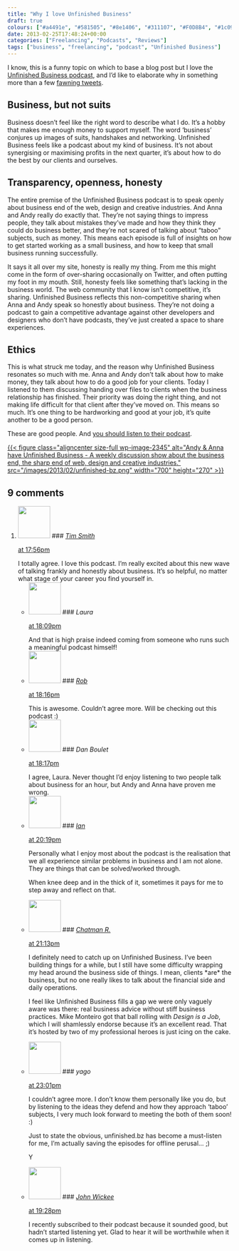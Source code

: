 ```yaml
---
title: "Why I love Unfinished Business"
draft: true
colours: ["#a4491e", "#581505", "#8e1406", "#311107", "#F0D8B4", "#1c0903", "#D5C9BF"]
date: 2013-02-25T17:48:24+00:00
categories: ["Freelancing", "Podcasts", "Reviews"]
tags: ["business", "freelancing", "podcast", "Unfinished Business"]
---
```


I know, this is a funny topic on which to base a blog post but I love the [Unfinished Business podcast](http://unfinished.bz/), and I’d like to elaborate why in something more than a few [fawning tweets](https://twitter.com/laurakalbag/status/306038603950198785).

## Business, but not suits

Business doesn’t feel like the right word to describe what I do. It’s a hobby that makes me enough money to support myself. The word ‘business’ conjures up images of suits, handshakes and networking. Unfinished Business feels like a podcast about my kind of business. It’s not about synergising or maximising profits in the next quarter, it’s about how to do the best by our clients and ourselves.

## Transparency, openness, honesty

The entire premise of the Unfinished Business podcast is to speak openly about business end of the web, design and creative industries. And Anna and Andy really do exactly that. They’re not saying things to impress people, they talk about mistakes they’ve made and how they think they could do business better, and they’re not scared of talking about “taboo” subjects, such as money. This means each episode is full of insights on how to get started working as a small business, and how to keep that small business running successfully.

It says it all over my site, honesty is really my thing. From me this might come in the form of over-sharing occasionally on Twitter, and often putting my foot in my mouth. Still, honesty feels like something that’s lacking in the business world. The web community that I know isn’t competitive, it’s sharing. Unfinished Business reflects this non-competitive sharing when Anna and Andy speak so honestly about business. They’re not doing a podcast to gain a competitive advantage against other developers and designers who don’t have podcasts, they’ve just created a space to share experiences.

## Ethics

This is what struck me today, and the reason why Unfinished Business resonates so much with me. Anna and Andy don’t talk about how to make money, they talk about how to do a good job for your clients. Today I listened to them discussing handing over files to clients when the business relationship has finished. Their priority was doing the right thing, and not making life difficult for that client after they’ve moved on. This means so much. It’s one thing to be hardworking and good at your job, it’s quite another to be a good person.

These are good people. And [you should listen to their podcast](http://unfinished.bz/).

[{{< figure class="aligncenter size-full wp-image-2345" alt="Andy &amp; Anna have Unfinished Business - A weekly discussion show about the business end, the sharp end of web, design and creative industries." src="/images/2013/02/unfinished-bz.png" width="700" height="270" >}}](http://unfinished.bz/)

## 9 comments

<ol class="commentlist">
	<li class="comment even thread-even depth-1" id="li-comment-487">
			<div class="comment-author vcard">
			<img alt='' src='https://secure.gravatar.com/avatar/6a3ee49625841a3100dd0dc00309cf35?s=72&amp;d=mm&amp;r=g' srcset='https://secure.gravatar.com/avatar/6a3ee49625841a3100dd0dc00309cf35?s=144&amp;d=mm&amp;r=g 2x' class='avatar avatar-72 photo' height='72' width='72' />
### <cite class="fn"><a href='http://timothybsmith.com' rel='external nofollow' class='url'>Tim Smith</a></cite>
		</div>
		<aside class="comment-meta commentmetadata"><p><a href="#comment-487"><time datetime="2013-02-25T17:56:55+00:00" pubdate class="published">
		 at <span class="hours">17:56pm</span></time></a></p>
	</aside>
	<div class="comment-entry">
		I totally agree. I love this podcast. I’m really excited about this new wave of talking frankly and honestly about business. It’s so helpful, no matter what stage of your career you find yourself in.
	</div>
	<ul class="children">
		<li class="comment byuser comment-author-laura bypostauthor odd alt depth-2" id="li-comment-488">
			<div class="comment-author vcard">
			<img alt='' src='https://secure.gravatar.com/avatar/55bb2acf65203dbb95c35a83e62e9ae6?s=72&amp;d=mm&amp;r=g' srcset='https://secure.gravatar.com/avatar/55bb2acf65203dbb95c35a83e62e9ae6?s=144&amp;d=mm&amp;r=g 2x' class='avatar avatar-72 photo' height='72' width='72' />
### <cite class="fn">Laura</cite>
		</div>
		<aside class="comment-meta commentmetadata"><p><a href="#comment-488"><time datetime="2013-02-25T18:09:39+00:00" pubdate class="published">
		 at <span class="hours">18:09pm</span></time></a></p>
	</aside>
	<div class="comment-entry">
		And that is high praise indeed coming from someone who runs such a meaningful podcast himself!
		</div>
	</li>
	<li class="comment even thread-odd thread-alt depth-1" id="li-comment-489">
			<div class="comment-author vcard">
			<img alt='' src='https://secure.gravatar.com/avatar/362da963c1a8e81cc508fd6b972ca4df?s=72&amp;d=mm&amp;r=g' srcset='https://secure.gravatar.com/avatar/362da963c1a8e81cc508fd6b972ca4df?s=144&amp;d=mm&amp;r=g 2x' class='avatar avatar-72 photo' height='72' width='72' />
### <cite class="fn"><a href='http://www.robhampson.co.uk' rel='external nofollow' class='url'>Rob</a></cite>
		</div>
		<aside class="comment-meta commentmetadata"><p><a href="#comment-489"><time datetime="2013-02-25T18:16:49+00:00" pubdate class="published">
		 at <span class="hours">18:16pm</span></time></a></p>
	</aside>
	<div class="comment-entry">
		This is awesome. Couldn’t agree more. Will be checking out this podcast :)
	</div>
</li>
	<li class="comment odd alt thread-even depth-1" id="li-comment-490">
			<div class="comment-author vcard">
			<img alt='' src='https://secure.gravatar.com/avatar/aa8e9557e5fe402953f8d2fb726b731d?s=72&amp;d=mm&amp;r=g' srcset='https://secure.gravatar.com/avatar/aa8e9557e5fe402953f8d2fb726b731d?s=144&amp;d=mm&amp;r=g 2x' class='avatar avatar-72 photo' height='72' width='72' />
### <cite class="fn">Dan Boulet</cite>
		</div>
		<aside class="comment-meta commentmetadata"><p><a href="#comment-490"><time datetime="2013-02-25T18:17:30+00:00" pubdate class="published">
		 at <span class="hours">18:17pm</span></time></a></p>
	</aside>
	<div class="comment-entry">
		I agree, Laura. Never thought I’d enjoy listening to two people talk about business for an hour, but Andy and Anna have proven me wrong.
	</div>
</li>
	<li class="comment even thread-odd thread-alt depth-1" id="li-comment-491">
			<div class="comment-author vcard">
			<img alt='' src='https://secure.gravatar.com/avatar/a9d07c20116fc86dfb522daaa1f0c923?s=72&amp;d=mm&amp;r=g' srcset='https://secure.gravatar.com/avatar/a9d07c20116fc86dfb522daaa1f0c923?s=144&amp;d=mm&amp;r=g 2x' class='avatar avatar-72 photo' height='72' width='72' />
### <cite class="fn"><a href='http://ianwootten.co.uk' rel='external nofollow' class='url'>Ian</a></cite>
		</div>
		<aside class="comment-meta commentmetadata"><p><a href="#comment-491"><time datetime="2013-02-25T20:19:22+00:00" pubdate class="published">
		 at <span class="hours">20:19pm</span></time></a></p>
	</aside>
	<div class="comment-entry">
		Personally what I enjoy most about the podcast is the realisation that we all experience similar problems in business and I am not alone. They are things that can be solved/worked through. 

When knee deep and in the thick of it, sometimes it pays for me to step away and reflect on that.
	</div>
</li>
	<li class="comment odd alt thread-even depth-1" id="li-comment-492">
			<div class="comment-author vcard">
			<img alt='' src='https://secure.gravatar.com/avatar/32df526463f91b68f822af66a6b9027f?s=72&amp;d=mm&amp;r=g' srcset='https://secure.gravatar.com/avatar/32df526463f91b68f822af66a6b9027f?s=144&amp;d=mm&amp;r=g 2x' class='avatar avatar-72 photo' height='72' width='72' />
### <cite class="fn"><a href='http://overthecounterdesign.com' rel='external nofollow' class='url'>Chatman R.</a></cite>
		</div>
		<aside class="comment-meta commentmetadata"><p><a href="#comment-492"><time datetime="2013-02-25T21:13:34+00:00" pubdate class="published">
		 at <span class="hours">21:13pm</span></time></a></p>
	</aside>
	<div class="comment-entry">
		I definitely need to catch up on Unfinished Business. I’ve been building things for a while, but I still have some difficulty wrapping my head around the business side of things. I mean, clients *are* the business, but no one really likes to talk about the financial side and daily operations.

I feel like Unfinished Business fills a gap we were only vaguely aware was there: real business advice without stiff business practices. Mike Monteiro got that ball rolling with <cite>Design is a Job</cite>, which I will shamlessly endorse because it’s an excellent read. That it’s hosted by two of my professional heroes is just icing on the cake.
	</div>
</li>
	<li class="comment even thread-odd thread-alt depth-1" id="li-comment-493">
			<div class="comment-author vcard">
			<img alt='' src='https://secure.gravatar.com/avatar/d212a102c8e7f5b7b80fc3910e16ab22?s=72&amp;d=mm&amp;r=g' srcset='https://secure.gravatar.com/avatar/d212a102c8e7f5b7b80fc3910e16ab22?s=144&amp;d=mm&amp;r=g 2x' class='avatar avatar-72 photo' height='72' width='72' />
### <cite class="fn">yago</cite>
		</div>
		<aside class="comment-meta commentmetadata"><p><a href="#comment-493"><time datetime="2013-02-25T23:01:50+00:00" pubdate class="published">
		 at <span class="hours">23:01pm</span></time></a></p>
	</aside>
	<div class="comment-entry">
		<p>I couldn’t agree more. I don’t know them personally like you do, but by listening to the ideas they defend and how they approach ‘taboo’ subjects, I very much look forward to meeting the both of them soon! :)

Just to state the obvious, unfinished.bz has become a must-listen for me, I’m actually saving the episodes for offline perusal&#8230; ;)

Y</p>	</div>
</li>
	<li class="comment odd alt thread-even depth-1" id="li-comment-494">
			<div class="comment-author vcard">
			<img alt='' src='https://secure.gravatar.com/avatar/d8ea827f7b8b0d3a267f52a91eb31361?s=72&amp;d=mm&amp;r=g' srcset='https://secure.gravatar.com/avatar/d8ea827f7b8b0d3a267f52a91eb31361?s=144&amp;d=mm&amp;r=g 2x' class='avatar avatar-72 photo' height='72' width='72' />
### <cite class="fn"><a href='http://redheaded-geek.blogspot.com' rel='external nofollow' class='url'>John Wickee</a></cite>
		</div>
		<aside class="comment-meta commentmetadata"><p><a href="#comment-494"><time datetime="2013-03-27T19:28:54+00:00" pubdate class="published">
		 at <span class="hours">19:28pm</span></time></a></p>
	</aside>
	<div class="comment-entry">
		I recently subscribed to their podcast because it sounded good, but hadn’t started listening yet. Glad to hear it will be worthwhile when it comes up in listening.
	</div>
</li>
</ol>
